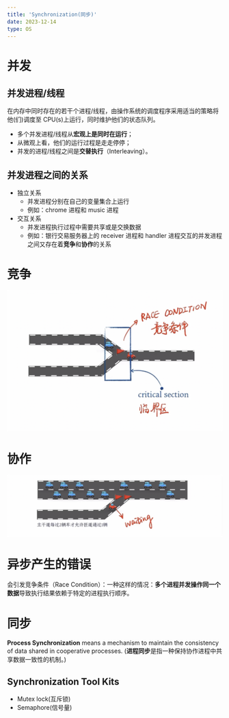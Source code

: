 ```yaml
---
title: 'Synchronization(同步)'
date: 2023-12-14
type: OS
---
```


# 并发

## 并发进程/线程

在内存中同时存在的若干个进程/线程，由操作系统的调度程序采用适当的策略将他(们)调度至 CPU(s)上运行，同时维护他们的状态队列。

- 多个并发进程/线程从**宏观上是同时在运行**；
- 从微观上看，他们的运行过程是走走停停；
- 并发的进程/线程之间是**交替执行**（Interleaving）。

## 并发进程之间的关系

- 独立关系
  - 并发进程分别在自己的变量集合上运行
  - 例如：chrome 进程和 music 进程
- 交互关系
  - 并发进程执行过程中需要共享或是交换数据
  - 例如：银行交易服务器上的 receiver 进程和 handler 进程交互的并发进程之间又存在着**竞争**和**协作**的关系

# 竞争

![竞争](/public/images/os/07/race.png)

# 协作

![协作](/public/images/os/07/cooperation.png)

# 异步产生的错误

会引发竞争条件（Race Condition）：一种这样的情况：**多个进程并发操作同一个数据**导致执行结果依赖于特定的进程执行顺序。

# 同步

**Process Synchronization** means a mechanism to maintain the consistency of data shared in cooperative processes.
(**进程同步**是指一种保持协作进程中共享数据一致性的机制。)

## Synchronization Tool Kits

- Mutex lock(互斥锁)
- Semaphore(信号量)
